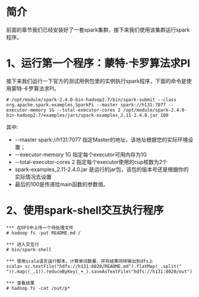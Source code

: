 # 简介
前面的章节我们已经安装好了一套spark集群，接下来我们使用该集群运行spark程序。

# 1、运行第一个程序：蒙特·卡罗算法求PI
接下来我们运行一下官方的测试用例包里的实例执行spark程序，下面的命令是使用蒙特·卡罗算法求PI。
```
# /opt/module/spark-2.4.0-bin-hadoop2.7/bin/spark-submit --class org.apache.spark.examples.SparkPi --master spark://h131:7077 --executor-memory 1G --total-executor-cores 2 /opt/module/spark-2.4.0-bin-hadoop2.7/examples/jars/spark-examples_2.11-2.4.0.jar 100
```
其中:
* --master spark://h131:7077 指定Master的地址，该地址根据您的实际环境设置；
* --executor-memory 1G 指定每个executor可用内存为1G
* --total-executor-cores 2 指定每个executor使用的cup核数为2个
* spark-examples_2.11-2.4.0.jar 是运行的jar包，该包的版本号还是根据你的实际情况去设置
* 最后的100是传递给main函数的参数值。

# 2、使用spark-shell交互执行程序
```
*** 在DFS中上传一个待处理文件
# hadoop fs -put README.md /

*** 进入交互行
# bin/spark-shell

*** 使用scala语言运行脚本，计算单词数量，并将结果同样输出到dfs上
scala> sc.textFile("hdfs://h131:8020/README.md").flatMap(_.split(" ")).map((_,1)).reduceByKey(_+_).saveAsTextFile("hdfs://h131:8020/out")

*** 查看结果
# hadoop fs -cat /out/p*
```
